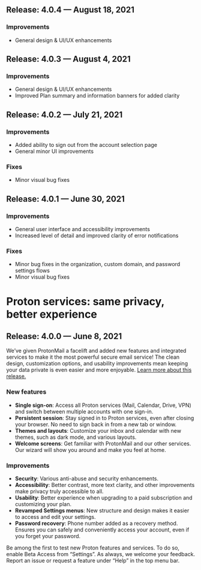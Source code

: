 ## Release: 4.0.4 — August 18, 2021

### Improvements

-   General design & UI/UX enhancements

## Release: 4.0.3 — August 4, 2021

### Improvements

-   General design & UI/UX enhancements
-   Improved Plan summary and information banners for added clarity

## Release: 4.0.2 — July 21, 2021

### Improvements

-   Added ability to sign out from the account selection page
-   General minor UI improvements

### Fixes

-   Minor visual bug fixes

## Release: 4.0.1 — June 30, 2021

### Improvements

-   General user interface and accessibility improvements
-   Increased level of detail and improved clarity of error notifications

### Fixes

-   Minor bug fixes in the organization, custom domain, and password settings flows
-   Minor visual bug fixes

# Proton services: same privacy, better experience

## Release: 4.0.0 — June 8, 2021

We’ve given ProtonMail a facelift and added new features and integrated services to make it the most powerful secure email service! The clean design, customization options, and usability improvements mean keeping your data private is even easier and more enjoyable. [Learn more about this release.](https://protonmail.com/blog/new-protonmail-announcement)

### New features

-   **Single sign-on**: Access all Proton services (Mail, Calendar, Drive, VPN) and switch between multiple accounts with one sign-in.
-   **Persistent session**: Stay signed in to Proton services, even after closing your browser. No need to sign back in from a new tab or window.
-   **Themes and layouts**: Customize your inbox and calendar with new themes, such as dark mode, and various layouts.
-   **Welcome screens**: Get familiar with ProtonMail and our other services. Our wizard will show you around and make you feel at home.

### Improvements

-   **Security**: Various anti-abuse and security enhancements.
-   **Accessibility**: Better contrast, more text clarity, and other improvements make privacy truly accessible to all.
-   **Usability**: Better experience when upgrading to a paid subscription and customizing your plan.
-   **Revamped Settings menus**: New structure and design makes it easier to access and edit your settings.
-   **Password recovery**: Phone number added as a recovery method. Ensures you can safely and conveniently access your account, even if you forget your password.

Be among the first to test new Proton features and services. To do so, enable Beta Access from “Settings”. As always, we welcome your feedback. Report an issue or request a feature under “Help” in the top menu bar.
